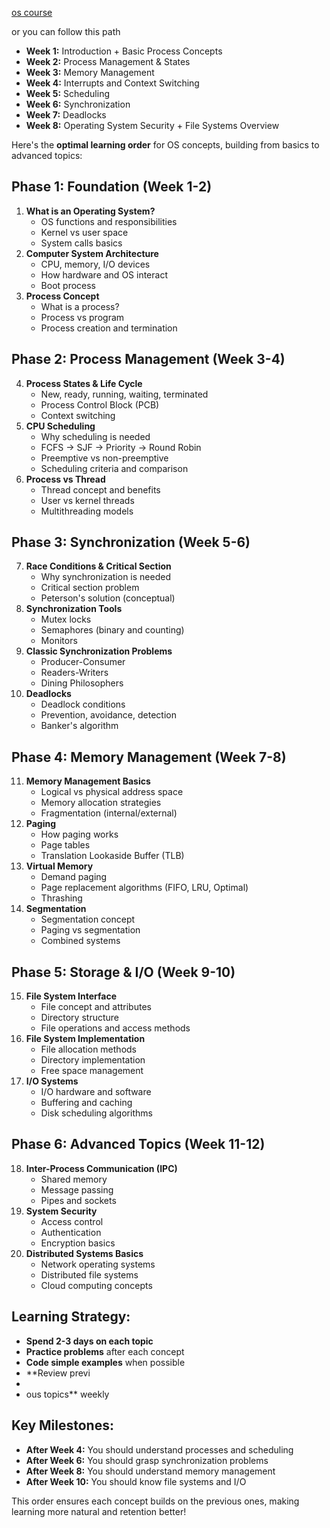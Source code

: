 [os course](https://ops-class.org/)

or you can follow this path
- **Week 1:** Introduction + Basic Process Concepts
- **Week 2:** Process Management & States
- **Week 3:** Memory Management
- **Week 4:** Interrupts and Context Switching
- **Week 5:** Scheduling
- **Week 6:** Synchronization
- **Week 7:** Deadlocks
- **Week 8:** Operating System Security + File Systems Overview

Here's the **optimal learning order** for OS concepts, building from basics to advanced topics:

## **Phase 1: Foundation (Week 1-2)**

1. **What is an Operating System?**
    - OS functions and responsibilities
    - Kernel vs user space
    - System calls basics
2. **Computer System Architecture**
    - CPU, memory, I/O devices
    - How hardware and OS interact
    - Boot process
3. **Process Concept**
    - What is a process?
    - Process vs program
    - Process creation and termination

## **Phase 2: Process Management (Week 3-4)**

4. **Process States & Life Cycle**
    - New, ready, running, waiting, terminated
    - Process Control Block (PCB)
    - Context switching
5. **CPU Scheduling**
    - Why scheduling is needed
    - FCFS → SJF → Priority → Round Robin
    - Preemptive vs non-preemptive
    - Scheduling criteria and comparison
6. **Process vs Thread**
    - Thread concept and benefits
    - User vs kernel threads
    - Multithreading models

## **Phase 3: Synchronization (Week 5-6)**

7. **Race Conditions & Critical Section**
    - Why synchronization is needed
    - Critical section problem
    - Peterson's solution (conceptual)
8. **Synchronization Tools**
    - Mutex locks
    - Semaphores (binary and counting)
    - Monitors
9. **Classic Synchronization Problems**
    - Producer-Consumer
    - Readers-Writers
    - Dining Philosophers
10. **Deadlocks**
    - Deadlock conditions
    - Prevention, avoidance, detection
    - Banker's algorithm

## **Phase 4: Memory Management (Week 7-8)**

11. **Memory Management Basics**
    - Logical vs physical address space
    - Memory allocation strategies
    - Fragmentation (internal/external)
12. **Paging**
    - How paging works
    - Page tables
    - Translation Lookaside Buffer (TLB)
13. **Virtual Memory**
    - Demand paging
    - Page replacement algorithms (FIFO, LRU, Optimal)
    - Thrashing
14. **Segmentation**
    - Segmentation concept
    - Paging vs segmentation
    - Combined systems

## **Phase 5: Storage & I/O (Week 9-10)**

15. **File System Interface**
    - File concept and attributes
    - Directory structure
    - File operations and access methods
16. **File System Implementation**
    - File allocation methods
    - Directory implementation
    - Free space management
17. **I/O Systems**
    - I/O hardware and software
    - Buffering and caching
    - Disk scheduling algorithms

## **Phase 6: Advanced Topics (Week 11-12)**

18. **Inter-Process Communication (IPC)**
    - Shared memory
    - Message passing
    - Pipes and sockets
19. **System Security**
    - Access control
    - Authentication
    - Encryption basics
20. **Distributed Systems Basics**
    - Network operating systems
    - Distributed file systems
    - Cloud computing concepts

## **Learning Strategy:**

- **Spend 2-3 days on each topic**
- **Practice problems** after each concept
- **Code simple examples** when possible
- **Review previ
- 
- ous topics** weekly

## **Key Milestones:**

- **After Week 4:** You should understand processes and scheduling
- **After Week 6:** You should grasp synchronization problems
- **After Week 8:** You should understand memory management
- **After Week 10:** You should know file systems and I/O

This order ensures each concept builds on the previous ones, making learning more natural and retention better!